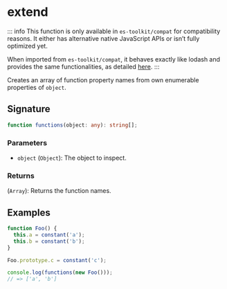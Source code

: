 # extend

::: info
This function is only available in `es-toolkit/compat` for compatibility reasons. It either has alternative native JavaScript APIs or isn’t fully optimized yet.

When imported from `es-toolkit/compat`, it behaves exactly like lodash and provides the same functionalities, as detailed [here](../../../compatibility.md).
:::

Creates an array of function property names from own enumerable properties of `object`.

## Signature

```typescript
function functions(object: any): string[];
```

### Parameters

- `object` (`Object`): The object to inspect.

### Returns

(`Array`): Returns the function names.

## Examples

```typescript
function Foo() {
  this.a = constant('a');
  this.b = constant('b');
}

Foo.prototype.c = constant('c');

console.log(functions(new Foo()));
// => ['a', 'b']
```
